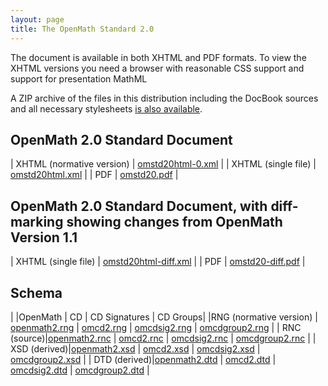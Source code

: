 ```yaml
---
layout: page
title: The OpenMath Standard 2.0
---
```


The document is available in both XHTML and PDF formats.  To view the XHTML versions you
need a browser with reasonable CSS support and support for presentation MathML

A ZIP archive of the files in this distribution including the DocBook sources and all necessary stylesheets [is also available](om20.zip).</p>

## OpenMath 2.0  Standard Document

| XHTML (normative version) | [omstd20html-0.xml](omstd20html-0.xml) | 
| XHTML (single file) | [omstd20html.xml](omstd20html.xml) | 
| PDF | [omstd20.pdf](omstd20.pdf) | 

## OpenMath 2.0 Standard Document, with diff-marking showing changes from OpenMath Version 1.1

| XHTML (single file) | [omstd20html-diff.xml](omstd20html-diff.xml) | 
| PDF | [omstd20-diff.pdf](omstd20-diff.pdf) | 

## Schema

| |OpenMath | CD | CD Signatures | CD Groups|
|RNG (normative version) | [openmath2.rng](openmath2.rng) | [omcd2.rng](omcd2.rng) | [omcdsig2.rng](omcdsig2.rng) | [omcdgroup2.rng](omcdgroup2.rng) |
| RNC (source)|[openmath2.rnc](openmath2.rnc) | [omcd2.rnc](omcd2.rnc) | [omcdsig2.rnc](omcdsig2.rnc) | [omcdgroup2.rnc](omcdgroup2.rnc) |
| XSD (derived)|[openmath2.xsd](openmath2.xsd) | [omcd2.xsd](omcd2.xsd) | [omcdsig2.xsd](omcdsig2.xsd) | [omcdgroup2.xsd](omcdgroup2.xsd) |
| DTD (derived)|[openmath2.dtd](openmath2.dtd) | [omcd2.dtd](omcd2.dtd) | [omcdsig2.dtd](omcdsig2.dtd) | [omcdgroup2.dtd](omcdgroup2.dtd) |
